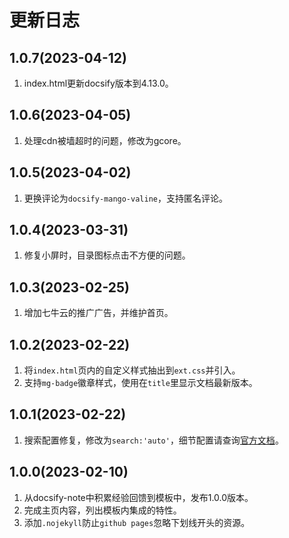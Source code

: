 # 更新日志

## 1.0.7(2023-04-12)
1. index.html更新docsify版本到4.13.0。

## 1.0.6(2023-04-05)
1. 处理cdn被墙超时的问题，修改为gcore。

## 1.0.5(2023-04-02)
1. 更换评论为`docsify-mango-valine`，支持匿名评论。


## 1.0.4(2023-03-31)
1. 修复小屏时，目录图标点击不方便的问题。


## 1.0.3(2023-02-25)
1. 增加七牛云的推广广告，并维护首页。

## 1.0.2(2023-02-22)
1. 将`index.html`页内的自定义样式抽出到`ext.css`并引入。
2. 支持`mg-badge`徽章样式，使用在`title`里显示文档最新版本。

## 1.0.1(2023-02-22)
1. 搜索配置修复，修改为`search:'auto'`，细节配置请查询[官方文档](https://docsify.js.org/#/zh-cn/plugins?id=%e5%85%a8%e6%96%87%e6%90%9c%e7%b4%a2-search)。

## 1.0.0(2023-02-10)
1. 从docsify-note中积累经验回馈到模板中，发布1.0.0版本。
2. 完成主页内容，列出模板内集成的特性。
3. 添加`.nojekyll`防止`github pages`忽略下划线开头的资源。
